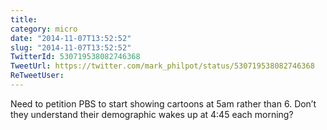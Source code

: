 ```yaml
---
title: 
category: micro
date: "2014-11-07T13:52:52"
slug: "2014-11-07T13:52:52"
TwitterId: 530719538082746368
TweetUrl: https://twitter.com/mark_philpot/status/530719538082746368
ReTweetUser: 
---
```


Need to petition PBS to start showing cartoons at 5am rather than 6. Don’t they understand their demographic wakes up at 4:45 each morning?